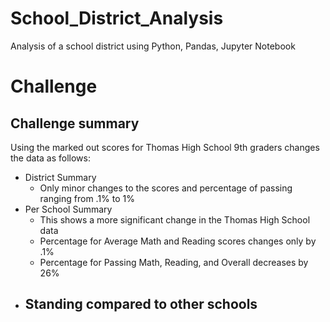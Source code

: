 # School_District_Analysis
Analysis of a school district using Python, Pandas, Jupyter Notebook
# Challenge
## Challenge summary
Using the marked out scores for Thomas High School 9th graders changes the data as follows:
- District Summary
  - Only minor changes to the scores and percentage of passing ranging from .1% to 1%
- Per School Summary
  - This shows a more significant change in the Thomas High School data
  - Percentage for Average Math and Reading scores changes only by .1%
  - Percentage for Passing Math, Reading, and Overall decreases by 26% 
- Standing compared to other schools
  -
